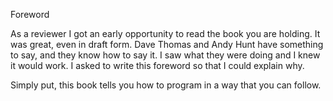 Foreword

As a reviewer I got an early opportunity to read the book you are holding. It was great, even in draft form. Dave Thomas and Andy Hunt have something to say, and they know how to say it. I saw what they were doing and I knew it would work. I asked to write this foreword so that I could explain why.

Simply put, this book tells you how to program in a way that you can follow.
